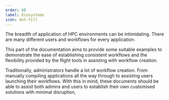 ```yaml
---
order: 60
label: Ecosystems
icon: dot-fill
---
```



The breadth of application of HPC environments can be intimidating. There are many different users and workflows for every application. 

This part of the documentation aims to provide some suitable examples to demonstrate the ease of establishing consistent workflows and the flexibility provided by the flight tools in assisting with workflow creation.

Traditionally, administrators handle a lot of workflow creation. From manually compiling applications all the way through to assisting users launching their workflows. With this in mind, these documents should be able to assist both admins and users to establish their own customised solutions with minimal disruption,

